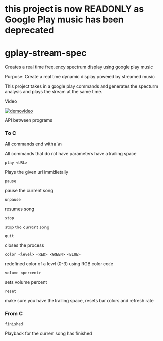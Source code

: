 # this project is now READONLY as Google Play music has been deprecated

# gplay-stream-spec
Creates a real time frequency spectrum display using google play music

Purpose: Create a real time dynamic display powered by streamed music

This project takes in a google play commands and generates the specturm analysis and plays the stream at the same time.

Video

[![demovideo](https://img.youtube.com/vi/YFZku60ZxKU/0.jpg)](https://www.youtube.com/watch?v=YFZku60ZxKU&lc)

API between programs

### To C
All commands end with a \n

All commands that do not have parameters have a trailing space

```
play <URL>
```
Plays the given url immidietally

```
pause
```
pause the current song

```
unpause
```
resumes song

```
stop
```
stop the current song

```
quit
```
closes the process

```
color <level> <RED> <GREEN> <BLUE>
```
redefined color of a level (0-3) using RGB color code

```
volume <percent>
```
sets volume percent

```
reset
```
make sure you have the trailing space, resets bar colors and refresh rate

### From C

```
finished
```
Playback for the current song has finished
